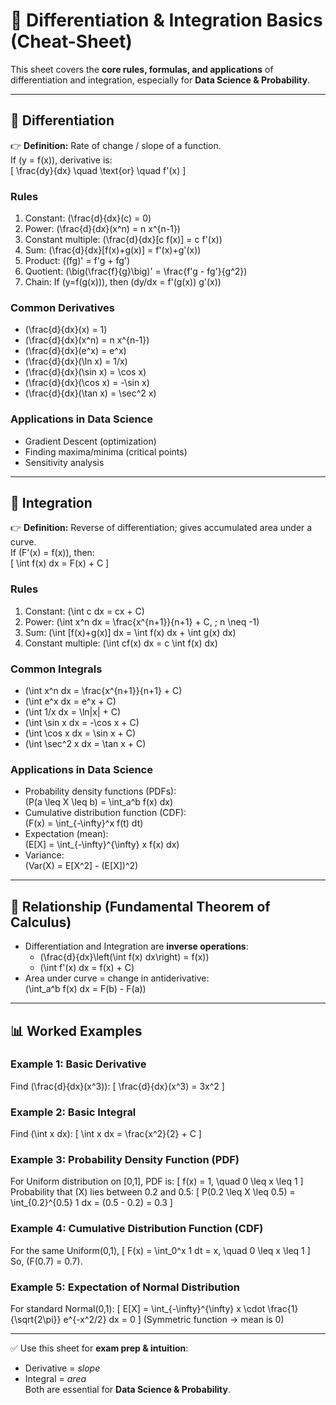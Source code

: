 # 📘 Differentiation & Integration Basics (Cheat-Sheet)

This sheet covers the **core rules, formulas, and applications** of differentiation and integration, especially for **Data Science & Probability**.

---

## 🔹 Differentiation

👉 **Definition:** Rate of change / slope of a function.  
If \(y = f(x)\), derivative is:  
\[
\frac{dy}{dx} \quad \text{or} \quad f'(x)
\]

### **Rules**
1. Constant: \(\frac{d}{dx}(c) = 0\)
2. Power: \(\frac{d}{dx}(x^n) = n x^{n-1}\)
3. Constant multiple: \(\frac{d}{dx}[c f(x)] = c f'(x)\)
4. Sum: \(\frac{d}{dx}[f(x)+g(x)] = f'(x)+g'(x)\)
5. Product: \((fg)' = f'g + fg'\)
6. Quotient: \(\big(\frac{f}{g}\big)' = \frac{f'g - fg'}{g^2}\)
7. Chain: If \(y=f(g(x))\), then \(dy/dx = f'(g(x)) g'(x)\)

### **Common Derivatives**
- \(\frac{d}{dx}(x) = 1\)
- \(\frac{d}{dx}(x^n) = n x^{n-1}\)
- \(\frac{d}{dx}(e^x) = e^x\)
- \(\frac{d}{dx}(\ln x) = 1/x\)
- \(\frac{d}{dx}(\sin x) = \cos x\)
- \(\frac{d}{dx}(\cos x) = -\sin x\)
- \(\frac{d}{dx}(\tan x) = \sec^2 x\)

### **Applications in Data Science**
- Gradient Descent (optimization)
- Finding maxima/minima (critical points)
- Sensitivity analysis

---

## 🔹 Integration

👉 **Definition:** Reverse of differentiation; gives accumulated area under a curve.  
If \(F'(x) = f(x)\), then:  
\[
\int f(x) dx = F(x) + C
\]

### **Rules**
1. Constant: \(\int c dx = cx + C\)
2. Power: \(\int x^n dx = \frac{x^{n+1}}{n+1} + C, \; n \neq -1\)
3. Sum: \(\int [f(x)+g(x)] dx = \int f(x) dx + \int g(x) dx\)
4. Constant multiple: \(\int cf(x) dx = c \int f(x) dx\)

### **Common Integrals**
- \(\int x^n dx = \frac{x^{n+1}}{n+1} + C\)
- \(\int e^x dx = e^x + C\)
- \(\int 1/x dx = \ln|x| + C\)
- \(\int \sin x dx = -\cos x + C\)
- \(\int \cos x dx = \sin x + C\)
- \(\int \sec^2 x dx = \tan x + C\)

### **Applications in Data Science**
- Probability density functions (PDFs):  
  \(P(a \leq X \leq b) = \int_a^b f(x) dx\)
- Cumulative distribution function (CDF):  
  \(F(x) = \int_{-\infty}^x f(t) dt\)
- Expectation (mean):  
  \(E[X] = \int_{-\infty}^{\infty} x f(x) dx\)
- Variance:  
  \(Var(X) = E[X^2] - (E[X])^2\)

---

## 🔗 Relationship (Fundamental Theorem of Calculus)
- Differentiation and Integration are **inverse operations**:
  - \(\frac{d}{dx}\left(\int f(x) dx\right) = f(x)\)
  - \(\int f'(x) dx = f(x) + C\)
- Area under curve = change in antiderivative:  
  \(\int_a^b f(x) dx = F(b) - F(a)\)

---

## 📊 Worked Examples

### Example 1: Basic Derivative
Find \(\frac{d}{dx}(x^3)\):
\[
\frac{d}{dx}(x^3) = 3x^2
\]

### Example 2: Basic Integral
Find \(\int x dx\):
\[
\int x dx = \frac{x^2}{2} + C
\]

### Example 3: Probability Density Function (PDF)
For Uniform distribution on [0,1], PDF is:
\[
f(x) = 1, \quad 0 \leq x \leq 1
\]
Probability that \(X\) lies between 0.2 and 0.5:
\[
P(0.2 \leq X \leq 0.5) = \int_{0.2}^{0.5} 1 dx = (0.5 - 0.2) = 0.3
\]

### Example 4: Cumulative Distribution Function (CDF)
For the same Uniform(0,1),
\[
F(x) = \int_0^x 1 dt = x, \quad 0 \leq x \leq 1
\]
So, \(F(0.7) = 0.7\).

### Example 5: Expectation of Normal Distribution
For standard Normal(0,1):
\[
E[X] = \int_{-\infty}^{\infty} x \cdot \frac{1}{\sqrt{2\pi}} e^{-x^2/2} dx = 0
\]
(Symmetric function → mean is 0)

---

✅ Use this sheet for **exam prep & intuition**: 
- Derivative = *slope* 
- Integral = *area*  
Both are essential for **Data Science & Probability**.

